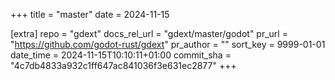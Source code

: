 +++
title = "master"
date = 2024-11-15

[extra]
repo = "gdext"
docs_rel_url = "gdext/master/godot"
pr_url = "https://github.com/godot-rust/gdext"
pr_author = ""
sort_key = 9999-01-01
date_time = 2024-11-15T10:10:11+01:00
commit_sha = "4c7db4833a932c1ff647ac841036f3e631ec2877"
+++


